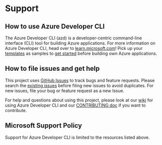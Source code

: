 # Support


## How to use Azure Developer CLI

The Azure Developer CLI (azd) is a developer-centric command-line interface (CLI) tool for building Azure applications. For more information on Azure Developer CLI, head over to [learn.microsoft.com][learn-doc]! Pick up your [templates][gh-template] as samples to [get started][azd-link] before building own Azure applications.

## How to file issues and get help  

This project uses [GitHub Issues][gh-issue] to track bugs and feature requests. Please search the [existing issues][exist-issue] before filing new issues to avoid duplicates. For new issues, file your bug or 
feature request as a new Issue.

For help and questions about using this project, please look at our [wiki][wiki] for using Azure Developer CLI and our [CONTRIBUTING doc][contribute] if you want to contribute. 

## Microsoft Support Policy  

Support for Azure Developer CLI is limited to the resources listed above.

[gh-issue]: https://github.com/Azure/azure-dev/issues/new/choose
[exist-issue]: https://github.com/Azure/azure-dev/issues
[wiki]: https://github.com/Azure/azure-dev/wiki
[contribute]: https://github.com/Azure/azure-dev/blob/main/cli/azd/CONTRIBUTING.md
[azd-link]: https://aka.ms/azure-dev
[learn-doc]: https://learn.microsoft.com/en-us/azure/developer/azure-developer-cli/overview
[gh-template]: https://aka.ms/azure-dev/templates
